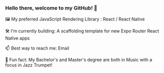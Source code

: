 ### Hello there, welcome to my GitHub! 👋

🖼️ My preferred JavaScript Rendering Library : React / React Native

🛠 I'm currently building: A scaffolding template for new Expo Router React Native apps

📫 Best way to reach me: Email

🎺 Fun fact: My Bachelor's and Master's degree are both in Music with a focus in Jazz Trumpet!
